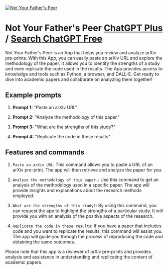 
[![Not Your Father's Peer](https://files.oaiusercontent.com/file-BV3KxexWshoRQhPioZVchRvn?se=2123-10-19T23%3A37%3A12Z&sp=r&sv=2021-08-06&sr=b&rscc=max-age%3D31536000%2C%20immutable&rscd=attachment%3B%20filename%3Ddf59f946-c718-4840-9590-42cca61a46e9.png&sig=y0Uk57Jy4u/SaiF9HlQrjrxoGLk3SW1cbeDihM4EX2M%3D)](https://chat.openai.com/g/g-jlWKm6xUm-not-your-father-s-peer)

# Not Your Father's Peer [ChatGPT Plus](https://chat.openai.com/g/g-jlWKm6xUm-not-your-father-s-peer) / [Search ChatGPT Free](https://gptcall.net/index.html#/?search=Not%20Your%20Father's%20Peer)

Not Your Father's Peer is an App that helps you review and analyze arXiv pre-prints. With this App, you can easily paste an arXiv URL and explore the methodology of the paper. It allows you to identify the strengths of a study and even replicate the code used in the results. The App provides access to knowledge and tools such as Python, a browser, and DALL-E. Get ready to dive into academic papers and collaborate on analyzing them together!

## Example prompts

1. **Prompt 1:** "Paste an arXiv URL"

2. **Prompt 2:** "Analyze the methodology of this paper."

3. **Prompt 3:** "What are the strengths of this study?"

4. **Prompt 4:** "Replicate the code in these results"

## Features and commands

1. `Paste an arXiv URL`: This command allows you to paste a URL of an arXiv pre-print. The app will then retrieve and analyze the paper for you.

2. `Analyze the methodology of this paper.`: Use this command to get an analysis of the methodology used in a specific paper. The app will provide insights and explanations about the research methods employed.

3. `What are the strengths of this study?`: By using this command, you can request the app to highlight the strengths of a particular study. It will provide you with an analysis of the positive aspects of the research.

4. `Replicate the code in these results`: If you have a paper that includes code and you want to replicate the results, this command will assist you. The app will guide you through the process of reproducing the code and obtaining the same outcomes.

Please note that this app is a reviewer of arXiv pre-prints and provides analysis and assistance in understanding and replicating the content of academic papers.


